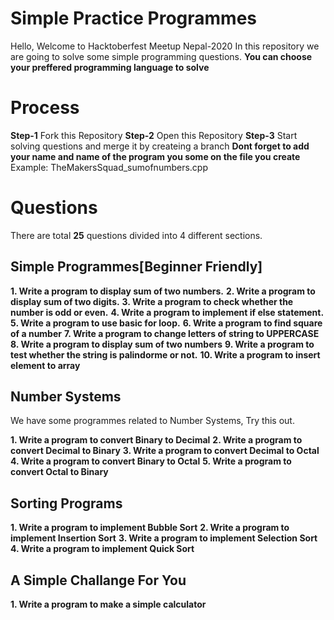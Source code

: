 # Simple Practice Programmes 
Hello, Welcome to Hacktoberfest Meetup Nepal-2020
In this repository we are going to solve some simple programming questions.
**You can choose your preffered programming language to solve**

# Process

**Step-1** Fork this Repository
**Step-2** Open this Repository
**Step-3** Start solving questions and merge it by createing a branch
**Dont forget to add your name and name of the program you some on the file you create**
Example: TheMakersSquad_sumofnumbers.cpp

# Questions

There are total **25** questions divided into 4 different sections.

## Simple Programmes[Beginner Friendly]
**1. Write a program to display sum of two numbers.**
**2. Write a program to display sum of two digits.**
**3. Write a program to check whether the number is odd or even.**
**4. Write a program to implement if else statement.**
**5. Write a program to use basic for loop.**
**6. Write a program to find square of a number**
**7. Write a program to change letters of string to UPPERCASE**
**8. Write a program to display sum of two numbers**
**9. Write a program to test whether the string is palindorme or not.**
**10. Write a program to insert element to array**


## Number Systems

We have some programmes related to Number Systems, Try this out.

**1. Write a program to convert Binary to Decimal**
**2. Write a program to convert Decimal to Binary**
**3. Write a program to convert Decimal to Octal**
**4. Write a program to convert Binary to Octal**
**5. Write a program to convert Octal to Binary**


## Sorting Programs

**1. Write a program to implement Bubble Sort**
**2. Write a program to implement Insertion Sort**
**3. Write a program to implement Selection Sort**
**4. Write a program to implement Quick Sort**

## A Simple Challange For You

**1. Write a program to make a simple calculator**
